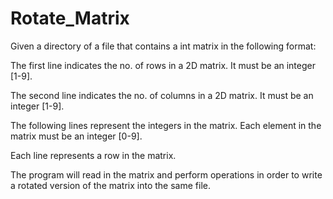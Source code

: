 # Rotate_Matrix
Given a directory of a file that contains a int matrix in the following format:

The first line indicates the no. of rows in a 2D matrix. It must be an integer [1-9].

The second line indicates the no. of columns in a 2D matrix. It must be an integer [1-9].

The following lines represent the integers in the matrix. Each element in the matrix must be an integer [0-9].

Each line represents a row in the matrix.

The program will read in the matrix and perform operations in order to write a rotated version of the matrix into the same file. 
